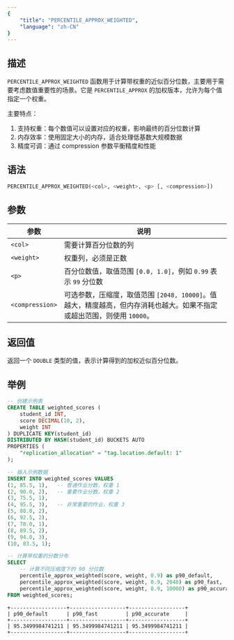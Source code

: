 ```yaml
---
{
    "title": "PERCENTILE_APPROX_WEIGHTED",
    "language": "zh-CN"
}
---
```


<!-- 
Licensed to the Apache Software Foundation (ASF) under one
or more contributor license agreements.  See the NOTICE file
distributed with this work for additional information
regarding copyright ownership.  The ASF licenses this file
to you under the Apache License, Version 2.0 (the
"License"); you may not use this file except in compliance
with the License.  You may obtain a copy of the License at
  http://www.apache.org/licenses/LICENSE-2.0
Unless required by applicable law or agreed to in writing,
software distributed under the License is distributed on an
"AS IS" BASIS, WITHOUT WARRANTIES OR CONDITIONS OF ANY
KIND, either express or implied.  See the License for the
specific language governing permissions and limitations
under the License.
-->

## 描述

`PERCENTILE_APPROX_WEIGHTED` 函数用于计算带权重的近似百分位数，主要用于需要考虑数值重要性的场景。它是 `PERCENTILE_APPROX` 的加权版本，允许为每个值指定一个权重。

主要特点：
1. 支持权重：每个数值可以设置对应的权重，影响最终的百分位数计算
2. 内存效率：使用固定大小的内存，适合处理低基数大规模数据
3. 精度可调：通过 compression 参数平衡精度和性能

## 语法

```sql
PERCENTILE_APPROX_WEIGHTED(<col>, <weight>, <p> [, <compression>])
```

## 参数

| 参数 | 说明 |
| -- | -- |
| `<col>` | 需要计算百分位数的列 |
| `<weight>` | 权重列，必须是正数 |
| `<p>` | 百分位数值，取值范围 `[0.0, 1.0]`，例如 `0.99` 表示 `99` 分位数 |
| `<compression>` | 可选参数，压缩度，取值范围 `[2048, 10000]`。值越大，精度越高，但内存消耗也越大。如果不指定或超出范围，则使用 `10000`。 |

## 返回值

返回一个 `DOUBLE` 类型的值，表示计算得到的加权近似百分位数。

## 举例

```sql
-- 创建示例表
CREATE TABLE weighted_scores (
    student_id INT,
    score DECIMAL(10, 2),
    weight INT
) DUPLICATE KEY(student_id)
DISTRIBUTED BY HASH(student_id) BUCKETS AUTO
PROPERTIES (
    "replication_allocation" = "tag.location.default: 1"
);

-- 插入示例数据
INSERT INTO weighted_scores VALUES
(1, 85.5, 1),   -- 普通作业分数，权重 1
(2, 90.0, 2),   -- 重要作业分数，权重 2
(3, 75.5, 1),
(4, 95.5, 3),   -- 非常重要的作业，权重 3
(5, 88.0, 2),
(6, 92.5, 2),
(7, 78.0, 1),
(8, 89.5, 2),
(9, 94.0, 3),
(10, 83.5, 1);

-- 计算带权重的分数分布
SELECT 
    -- 计算不同压缩度下的 90 分位数
    percentile_approx_weighted(score, weight, 0.9) as p90_default,          -- 默认压缩度
    percentile_approx_weighted(score, weight, 0.9, 2048) as p90_fast,       -- 低压缩度，更快
    percentile_approx_weighted(score, weight, 0.9, 10000) as p90_accurate   -- 高压缩度，更精确
FROM weighted_scores;
```

```text
+------------------+------------------+------------------+
| p90_default      | p90_fast         | p90_accurate     |
+------------------+------------------+------------------+
| 95.3499984741211 | 95.3499984741211 | 95.3499984741211 |
+------------------+------------------+------------------+
```


